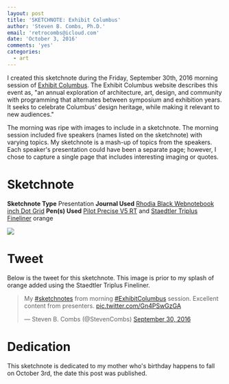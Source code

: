 ```yaml
---
layout: post
title: 'SKETCHNOTE: Exhibit Columbus'
author: 'Steven B. Combs, Ph.D.'
email: 'retrocombs@icloud.com'
date: 'October 3, 2016'
comments: 'yes'
categories:
  - art
---
```


I created this sketchnote during the Friday, September 30th, 2016 morning session of [Exhibit Columbus][1]. The Exhibit Columbus website describes this event as, "an annual exploration of architecture, art, design, and community with programming that alternates between symposium and exhibition years. It seeks to celebrate Columbus’ design heritage, while making it relevant to new audiences."

The morning was ripe with images to include in a sketchnote. The morning session included five speakers (names listed on the sketchnote) with varying topics. My sketchnote is a mash-up of topics from the speakers. Each speaker's presentation could have been a separate page; however, I chose to capture a single page that includes interesting imaging or quotes.

# Sketchnote

**Sketchnote Type** Presentation
**Journal Used** [Rhodia Black Webnotebook inch Dot Grid][2]
**Pen(s) Used** [Pilot Precise V5 RT][3] and [Staedtler Triplus Fineliner][4] orange

![][image-1]

# Tweet
Below is the tweet for this sketchnote. This image is prior to my splash of orange added using the Staedtler Triplus Fineliner.

<blockquote class="twitter-tweet" data-lang="en"><p lang="en" dir="ltr">My <a href="https://twitter.com/hashtag/sketchnotes?src=hash">#sketchnotes</a> from morning <a href="https://twitter.com/hashtag/ExhibitColumbus?src=hash">#ExhibitColumbus</a> session. Excellent content from presenters. <a href="https://t.co/Gn4PSwGzGA">pic.twitter.com/Gn4PSwGzGA</a></p>&mdash; Steven B. Combs (@StevenCombs) <a href="https://twitter.com/StevenCombs/status/781880322384355329">September 30, 2016</a></blockquote>
<script async src="//platform.twitter.com/widgets.js" charset="utf-8"></script>

# Dedication
This sketchnote is dedicated to my mother who's birthday happens to fall on October 3rd, the date this post was published.

[1]:	http://www.exhibitcolumbus.org/
[2]:	http://amzn.to/2c5gouJ
[3]:	http://amzn.to/2bRNBLp
[4]:	http://amzn.to/2c5O8Z0

[image-1]:	https://lh3.googleusercontent.com/HPHbF7iikkpK1W2HyR52T5kyaKM4rZzSJdBXxBgLbuTPjl0NRgF7Ds3DSvJbTrnK_fjoiAs1S-tjQrJHXm0mYF9tmK0DZhhpdarnKK_RRAgPkd2VeRC_KsfEgj5ifZHpkwsW0WaMtbyr-Tq5icfw6ii7f3mUF_6jye7wyWAcJPNi9wEEm9w0eSILMaH0axSduOYCMucO_yFs9ckPkwbmNxAN7oGGHXEC-JAkxQWWmM3kgZ_Z1IScwDdEC1cEEQuLbJXk5Se-kbaE6HQ1IRMGWU0DAztLRIy0JjrO9NQdMGvE07Jh3_17vrO-zWowape0knDdfiEqr4SYldnp3yYLCMRxPHIcV0AUfJlBgF4zPNbqeqrMyKHw5ov9pcIwvHMhCfp7U7RNmnMX0Ab3d5zVF43Mx6v2rwiI_Wya7UPiPfHmE-PLbZT4L23FGnLEPq4JuEBebUT5nr26-GR0E-k2TyCgdJbw2cedKGrAoFtrCYQB01tVxc1H3cXLWWulEEiVbDqOQVzYOSnzDxwF6pqkiNOHe1fNX5Up5qZpwV48RhJtGNoY68Br6YHlll2V4nEE_eXJXJ-wKmVycEtCq3fd35XTP0OlNRLU3sfxo84IHxhvxJM4gA=w620-h960-no
